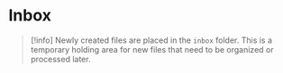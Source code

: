 # Inbox

> [!info]
> Newly created files are placed in the `inbox` folder. This is a temporary holding area for new files that need to be organized or processed later.
